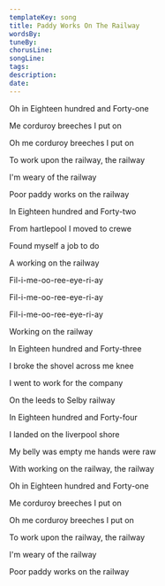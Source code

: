```yaml
---
templateKey: song
title: Paddy Works On The Railway  
wordsBy:
tuneBy:
chorusLine:
songLine:
tags:
description:
date:
---
```

Oh in Eighteen hundred and Forty-one

Me corduroy breeches I put on

Oh me corduroy breeches I put on

To work upon the railway, the railway

I\'m weary of the railway

Poor paddy works on the railway

In Eighteen hundred and Forty-two

From hartlepool I moved to crewe

Found myself a job to do

A working on the railway

Fil-i-me-oo-ree-eye-ri-ay

Fil-i-me-oo-ree-eye-ri-ay

Fil-i-me-oo-ree-eye-ri-ay

Working on the railway

In Eighteen hundred and Forty-three

I broke the shovel across me knee

I went to work for the company

On the leeds to Selby railway

In Eighteen hundred and Forty-four

I landed on the liverpool shore

My belly was empty me hands were raw

With working on the railway, the railway

Oh in Eighteen hundred and Forty-one

Me corduroy breeches I put on

Oh me corduroy breeches I put on

To work upon the railway, the railway

I\'m weary of the railway

Poor paddy works on the railway
